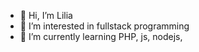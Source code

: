 - 👋 Hi, I’m Lilia
- 👀 I’m interested in fullstack programming
- 🌱 I’m currently learning PHP, js, nodejs, 

<!---
glili/glili is a ✨ special ✨ repository because its `README.md` (this file) appears on your GitHub profile.
You can click the Preview link to take a look at your changes.
--->
